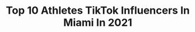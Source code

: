 ---
title: Top 10 Athletes TikTok Influencers In Miami In 2021
description: >-
  Find top athletes TikTok influencers in Miami in 2021. Most popular hashtags: #fyp #athlete #miami #foryou.
platform: TikTok
hits: 20
text_top: Discover the most popular TikTok profiles on inBeat.
text_bottom: Our platform holds 20 TikTok influencers like this in Miami, United States for you to collaborate.
profiles:
  - username: "omaratalla"
    fullname: >-
      Omar Atalla
    bio: >-
      Just here for fun FL | WPB Click the link for my R&B Playlist
    location: "United States"
    followers: 9283
    engagement: 1097
    commentsToLikes: 0.050764
    id: ckcpcwc42fs5f0j238re4xpd8
    verified: false
    hashtags: "#korra, #aang, #single, #xyzbca"
  - username: "han.sorensen"
    fullname: >-
      Hannah Sorensen
    bio: >-
      sister of a legend
    location: "United States"
    followers: 114400
    engagement: 1556
    commentsToLikes: 0.007938
    id: ckbwh5lw72nnz0j23khjwl6pm
    verified: false
    hashtags: "#costume, #athletic, #fyp, #fail"
  - username: "_caasi__"
    fullname: >-
      C A A S I
    bio: >-
      20, 🇭🇹 Miami-Dade,United States SC: uh_isaac CEO of Underrated Tik Toks 30k?
    location: "United States"
    followers: 26700
    engagement: 1496
    commentsToLikes: 0.081827
    id: cka9kqwwy0xfx0i78aunrmy2o
    verified: false
    hashtags: "#xyzbca, #haitians, #haiti, #duet"
  - username: "fuego305"
    fullname: >-
      Allen Edwards
    bio: >-
      Goal-30k?? Athlete 👻 - Allenedwards56 HMU on IG for workout !! Flawda boy 🌴
    location: "United States"
    followers: 29700
    engagement: 1268
    commentsToLikes: 0.022382
    id: ck83wuudym9ap0j787y9c72et
    verified: false
    hashtags: "#nfl, #sports, #alttiktok, #fyp"
  - username: "ajgreene15"
    fullname: >-
      Aj Greene📺
    bio: >-
      Wide Receiver☝🏾 CEO of "cuu🥁🥁 it out" #AJTV Just a funny football player😁
    location: "United States"
    followers: 523000
    engagement: 2436
    commentsToLikes: 0.018334
    id: ckd18j5hhq1av0j23wcr7v3md
    verified: true
    hashtags: "#dayinmylife, #motivation, #duet, #foryoupage"
  - username: "josh24barry24"
    fullname: >-
      Josh
    bio: >-
      Sports Pittsburgh Twitter: Josh24barry Insta: Josh24barry Snap:josh_isawesome2
    location: "United States"
    followers: 2390
    engagement: 1029
    commentsToLikes: 0.015544
    id: ckdms7i4ma3sb0j23w8ej19k1
    verified: false
    hashtags: "#oof, #dinger, #baseballszn, #baseball"
  - username: "jesser3y"
    fullname: >-
      Jesse Rey
    bio: >-
      Dance 💃 , Tumbling 🤸‍♂️ , Fitness 🏋️‍♀️ 30, lover of Men, from LA
    location: "United States"
    followers: 22900
    engagement: 867
    commentsToLikes: 0.016934
    id: ck9dwohdapw270j78qfm0xoh6
    verified: false
    hashtags: "#trainer, #miamivibes, #dancers, #funny"
  - username: "versacekat"
    fullname: >-
      krystal agnello 🦋
    bio: >-
      snap: xtrakrystal MIA 17 🇨🇺🇩🇴 80k ??🥺
    location: "United States"
    followers: 77200
    engagement: 2074
    commentsToLikes: 0.022020
    id: ckbf8fa6sywlm0j23gy8xmudd
    verified: false
    hashtags: "#fyp, #volleyball, #bf, #miami"
  - username: "bballmemesandmoments"
    fullname: >-
      Sam Richard Roy
    bio: >-
      Bringing you the best memes and moments from the NBA. Don’t leave w/o following.
    location: "United States"
    followers: 5934
    engagement: 1155
    commentsToLikes: 0.077809
    id: ckdnhm8gti7te0j23q8br3mqc
    verified: false
    hashtags: "#nbafans, #kawhileonard, #kembawalker, #kyrie"
  - username: "theepicgoodguy"
    fullname: >-
      Nick Giglio
    bio: >-
      Trucker from NJ to FL who helps everyone he sees, because, why not?! #epicgood
    location: "United States"
    followers: 7235
    engagement: 887
    commentsToLikes: 0.102072
    id: ckbbokvv9cj4i0j235meqnzuy
    verified: false
    hashtags: "#wedgethedog, #truckerlife, #legendarychallenge, #nickgiglio"
---